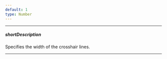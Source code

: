 ```yaml
---
default: 1
type: Number
---
```

---
##### shortDescription
Specifies the width of the crosshair lines.

---
